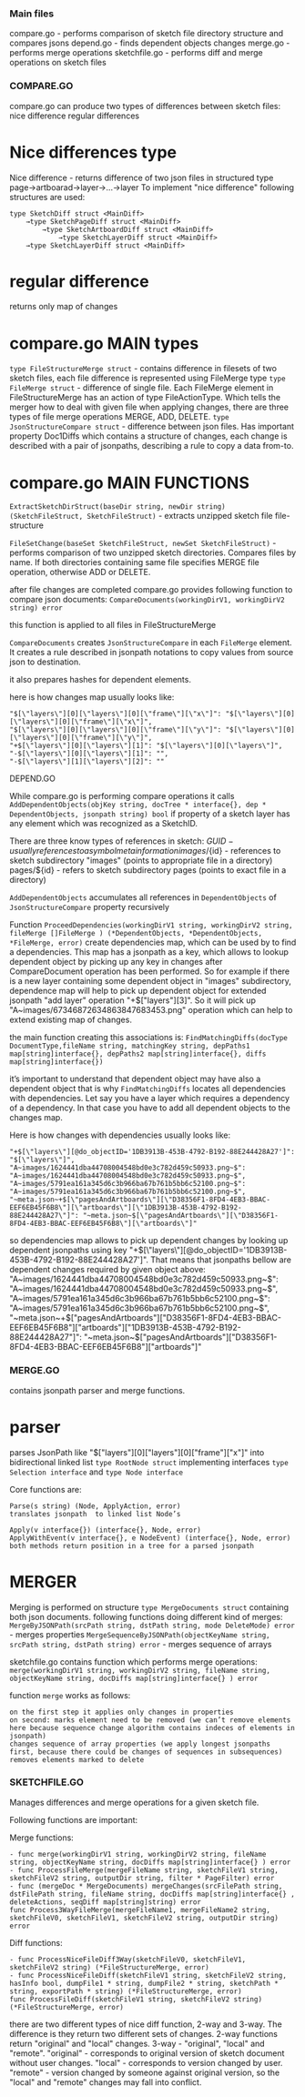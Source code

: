 ### Main files

compare.go - performs comparison of sketch file directory structure and compares jsons
depend.go - finds dependent objects changes
merge.go - performs merge operations
sketchfile.go - performs diff and merge operations on sketch files

### COMPARE.GO

compare.go can produce two types of differences between sketch files:
nice difference
regular differences

# Nice differences type

Nice difference - returns difference of two json files in structured type page->artboarad->layer->…->layer
To implement "nice difference" following structures are used:
```
type SketchDiff struct <MainDiff>
	→type SketchPageDiff struct <MainDiff>
		→type SketchArtboardDiff struct <MainDiff>
			→type SketchLayerDiff struct <MainDiff>
	→type SketchLayerDiff struct <MainDiff>
```


# regular difference

returns only map of changes 

# compare.go MAIN types

`type FileStructureMerge struct` - contains difference in filesets of two sketch files, each file difference is represented using FileMerge type
`type FileMerge struct` - difference of single file. Each FileMerge element in FileStructureMerge has an action of type FileActionType. Which tells the merger how to deal with given file when applying changes, there are three types of file merge operations MERGE,	ADD, DELETE. 
`type JsonStructureCompare struct` - difference between json files. Has important property Doc1Diffs which contains a structure of changes, each change is described with a pair of jsonpaths, describing a rule to copy a data from-to.

# compare.go MAIN FUNCTIONS

`ExtractSketchDirStruct(baseDir string, newDir string) (SketchFileStruct, SketchFileStruct)` - extracts unzipped sketch file file-structure
 
`FileSetChange(baseSet SketchFileStruct, newSet SketchFileStruct)` - performs comparison of two unzipped sketch directories. Compares files by name. If both directories containing same file specifies MERGE file operation, otherwise ADD or DELETE.

after file changes are completed compare.go provides following function to compare json documents:
`CompareDocuments(workingDirV1, workingDirV2 string) error`

this function is applied to all files in FileStructureMerge

`CompareDocuments` creates `JsonStructureCompare` in each `FileMerge` element. It creates a rule described in jsonpath notations to copy values from source json to destination.

it also prepares hashes for dependent elements.

here is how changes map usually looks like:
```
"$[\"layers\"][0][\"layers\"][0][\"frame\"][\"x\"]": "$[\"layers\"][0][\"layers\"][0][\"frame\"][\"x\"]",
"$[\"layers\"][0][\"layers\"][0][\"frame\"][\"y\"]": "$[\"layers\"][0][\"layers\"][0][\"frame\"][\"y\"]",
"+$[\"layers\"][0][\"layers\"][1]": "$[\"layers\"][0][\"layers\"]",
"-$[\"layers\"][0][\"layers\"][1]": "",
"-$[\"layers\"][1][\"layers\"][2]": ""
```

DEPEND.GO

While compare.go is performing compare operations it calls `AddDependentObjects(objKey string, docTree * interface{}, dep * DependentObjects, jsonpath string) bool` if property of a sketch layer has any element which was recognized as a SketchID.

There are three know types of references in sketch:
${GUID} - usually references to a symbol meta information
images/${id} - references to sketch subdirectory "images" (points to appropriate file in a directory)
pages/${id} - refers to sketch subdirectory pages (points to exact file in a directory)

`AddDependentObjects` accumulates all references in `DependentObjects` of `JsonStructureCompare` property recursively

Function `ProceedDependencies(workingDirV1 string, workingDirV2 string, fileMerge []FileMerge ) (*DependentObjects, *DependentObjects, *FileMerge, error)`
create dependencies map, which can be used by to find a dependencies. This map has a jsonpath as a key, which allows to lookup dependent object by picking up any key in changes after CompareDocument operation has been performed.
So for example if there is a new layer containing some dependent object in "images" subdirectory, dependence map will help to pick up dependent object for extended jsonpath "add layer" operation "+$["layers"][3]". So it will pick up  "A~images/67346872634863847683453.png" operation which can help to extend existing map of changes.

the main function creating this associations is:
`FindMatchingDiffs(docType DocumentType,fileName string, matchingKey string, depPaths1 map[string]interface{}, depPaths2 map[string]interface{}, diffs map[string]interface{})`

it’s important to understand that dependent object may have also a dependent object that is why `FindMatchingDiffs` locates all dependencies with dependencies. Let say you have a layer which requires a dependency of a dependency. In that case you have to add all dependent objects to the changes map.

Here is how changes with dependencies usually looks like:
```
"+$[\"layers\"][@do_objectID='1DB3913B-453B-4792-B192-88E244428A27']": "$[\"layers\"]",
"A~images/1624441dba44708004548bd0e3c782d459c50933.png~$": "A~images/1624441dba44708004548bd0e3c782d459c50933.png~$",
"A~images/5791ea161a345d6c3b966ba67b761b5bb6c52100.png~$": "A~images/5791ea161a345d6c3b966ba67b761b5bb6c52100.png~$",
"~meta.json~+$[\"pagesAndArtboards\"][\"D38356F1-8FD4-4EB3-BBAC-EEF6EB45F6B8\"][\"artboards\"][\"1DB3913B-453B-4792-B192-88E244428A27\"]": "~meta.json~$[\"pagesAndArtboards\"][\"D38356F1-8FD4-4EB3-BBAC-EEF6EB45F6B8\"][\"artboards\"]"
```

so dependencies map allows to pick up dependent changes by looking up dependent jsonpaths using key "+$[\"layers\"][@do_objectID='1DB3913B-453B-4792-B192-88E244428A27']". That means that jsonpaths bellow are dependent changes required by given object above:
"A~images/1624441dba44708004548bd0e3c782d459c50933.png~$": "A~images/1624441dba44708004548bd0e3c782d459c50933.png~$",
"A~images/5791ea161a345d6c3b966ba67b761b5bb6c52100.png~$": "A~images/5791ea161a345d6c3b966ba67b761b5bb6c52100.png~$",
"~meta.json~+$[\"pagesAndArtboards\"][\"D38356F1-8FD4-4EB3-BBAC-EEF6EB45F6B8\"][\"artboards\"][\"1DB3913B-453B-4792-B192-88E244428A27\"]": "~meta.json~$[\"pagesAndArtboards\"][\"D38356F1-8FD4-4EB3-BBAC-EEF6EB45F6B8\"][\"artboards\"]"


### MERGE.GO

contains jsonpath parser and merge functions.

# parser

parses JsonPath like "$[\"layers\"][0][\"layers\"][0][\"frame\"][\"x\"]" into bidirectional linked list `type RootNode struct` implementing interfaces `type Selection interface` and `type Node interface`

Core functions are:
```
Parse(s string) (Node, ApplyAction, error)
translates jsonpath  to linked list Node’s

Apply(v interface{}) (interface{}, Node, error)
ApplyWithEvent(v interface{}, e NodeEvent) (interface{}, Node, error)
both methods return position in a tree for a parsed jsonpath
```

# MERGER

Merging is performed on structure `type MergeDocuments struct` containing both json documents.
following functions doing different kind of merges:
`MergeByJSONPath(srcPath string, dstPath string, mode DeleteMode) error` - merges properties
`MergeSequenceByJSONPath(objectKeyName string, srcPath string, dstPath string) error` - merges sequence of arrays

sketchfile.go contains function which performs merge operations:
`merge(workingDirV1 string, workingDirV2 string, fileName string, objectKeyName string, docDiffs map[string]interface{} ) error`

function `merge` works as follows: 
```
on the first step it applies only changes in properties
on second: marks element need to be removed (we can’t remove elements here because sequence change algorithm contains indeces of elements in jsonpath)
changes sequence of array properties (we apply longest jsonpaths first, because there could be changes of sequences in subsequences)
removes elements marked to delete
```


### SKETCHFILE.GO

Manages differences and merge operations for a given sketch file.

Following functions are important:

Merge functions:
```
- func merge(workingDirV1 string, workingDirV2 string, fileName string, objectKeyName string, docDiffs map[string]interface{} ) error 
- func ProcessFileMerge(mergeFileName string, sketchFileV1 string, sketchFileV2 string, outputDir string, filter * PageFilter) error 
- func (mergeDoc * MergeDocuments) mergeChanges(srcFilePath string, dstFilePath string, fileName string, docDiffs map[string]interface{} , deleteActions, seqDiff map[string]string) error 
func Process3WayFileMerge(mergeFileName1, mergeFileName2 string, sketchFileV0, sketchFileV1, sketchFileV2 string, outputDir string) error 
```

Diff functions:
```
- func ProcessNiceFileDiff3Way(sketchFileV0, sketchFileV1, sketchFileV2 string) (*FileStructureMerge, error) 
- func ProcessNiceFileDiff(sketchFileV1 string, sketchFileV2 string, hasInfo bool, dumpFile1 * string, dumpFile2 * string, sketchPath * string, exportPath * string) (*FileStructureMerge, error) 
func ProcessFileDiff(sketchFileV1 string, sketchFileV2 string) (*FileStructureMerge, error) 
```

there are two different types of nice diff function, 2-way and 3-way. The difference is they return two different sets of changes. 2-way functions return "original" and "local" changes. 3-way - "original", "local" and "remote". "original" - corresponds to original version of sketch document without user changes. "local" - corresponds to version changed by user. "remote" - version changed by someone against original version, so the "local" and "remote" changes may fall into conflict.